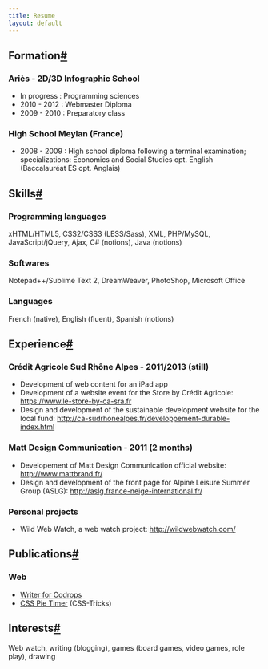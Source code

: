 ```yaml
---
title: Resume
layout: default
---
```



<section id="formation">
<h2><i class='fontawesome-beaker icon-left'></i>Formation<a href="#formation" class="section-anchor">#</a></h2>

<h3>Ariès - 2D/3D Infographic School</h3>
<ul>
<li>In progress : Programming sciences</li>
<li>2010 - 2012 : Webmaster Diploma</li>
<li>2009 - 2010 : Preparatory class</li>
</ul>
<h3>High School Meylan (France)</h3>
<ul>
<li>2008 - 2009 : High school diploma following a terminal examination; specializations: Economics and Social Studies opt. English (Baccalauréat ES opt. Anglais)</li>
</ul>


</section>
<section id="skills">

<h2><i class='fontawesome-magic icon-left'></i>Skills<a href="#skills" class="section-anchor">#</a></h2>
<h3>Programming languages</h3>
<p>xHTML/HTML5, CSS2/CSS3 (LESS/Sass), XML, PHP/MySQL, JavaScript/jQuery, Ajax, C# (notions), Java (notions)</p>

<h3>Softwares</h3>
<p> Notepad++/Sublime Text 2,  DreamWeaver, PhotoShop, Microsoft Office</p>

<h3>Languages</h3>
<p>French (native), English (fluent), Spanish (notions)</p>

</section>
<section id="experience">

<h2><i class='fontawesome-briefcase icon-left'></i>Experience<a href="#experience" class="section-anchor">#</a></h2>
<!--
<h3>Caramel Poivré - 2012 (still)</h3>
<ul>
<li>Development of a web watch application : <a href='http://veille.caramel-poivre.fr/' title="Veille Caramel Poivré">http://veille.caramel-poivre.fr/</a></a></li>
</ul> 
-->
<h3>Crédit Agricole Sud Rhône Alpes - 2011/2013 (still)</h3>
<ul>
<li>Development of web content for an iPad app</li>
<!--<li>Development of a credit simulator (available on screens, tablets and smartphones)   <a href="http://tank-a-faire.com/jQuery/simulateurCredit/index.html" title="Simulateur crédit">http://tank-a-faire.com/jQuery/simulateurCredit/index2.html</a></li>-->
<li>Development of a website event for the Store by Crédit Agricole: <a href="https://www.le-store-by-ca-sra.fr" title="Website event for the Store by Crédit Agricole">https://www.le-store-by-ca-sra.fr</a> <!--<a href='http://ca-store.fr/' alt="Site événementiel du Store by Crédit Agricole">http://www.le-store-by-ca.fr/</a>--></li>
<!--<li>Conception et réalisation d'un atelier de documentation destiné au suivi de projet du Store by Crédit Agricole en interne</li>-->
<!--<li>Took part in the Ventes Flash / Ventes Privées applications development</li>-->
<li>Design and development of the sustainable development website for the local fund: <a href='http://ca-sudrhonealpes.fr/developpement-durable-index.html' title='Crédit Agricole Sud Rhône Alpes sustainable development website'>http://ca-sudrhonealpes.fr/developpement-durable-index.html</a></li>
</ul>

<h3>Matt Design Communication - 2011 (2 months)</h3>
<ul>
<li>Developement of Matt Design Communication official website: <a href='http://www.mattbrand.fr/' title="Matt Design Communication website">http://www.mattbrand.fr/</a></li>
<li>Design and development of the front page for Alpine Leisure Summer Group (ASLG): <a href='http://aslg.france-neige-international.fr/' title="ASLG front page">http://aslg.france-neige-international.fr/</a></li>
</ul> 

<h3>Personal projects</h3>
<ul>
<li>Wild Web Watch, a web watch project: <a href="http://wildwebwatch.com/" title="Wild Web Watch">http://wildwebwatch.com/</a></li>
</ul>

</section>
<section id="publications">

<h2><i class='fontawesome-pencil icon-left'></i>Publications<a href="#publications" class="section-anchor">#</a></h2>
<h3>Web</h3>
<ul>
<li><a href="http://tympanus.net/codrops/author/hugogiraudel/" title="Hugo on Codrops">Writer for Codrops</a></li>
<li><a href="http://css-tricks.com/css-pie-timer/" title="CSS Pie Timer">CSS Pie Timer</a> (CSS-Tricks)</li>
</ul>

</section>
<section id="interests">

<h2><i class='fontawesome-heart icon-left'></i>Interests<a href="#interests" class="section-anchor">#</a></h2>
<p>Web watch, writing (blogging), games (board games, video games, role play), drawing</p>

</section>
